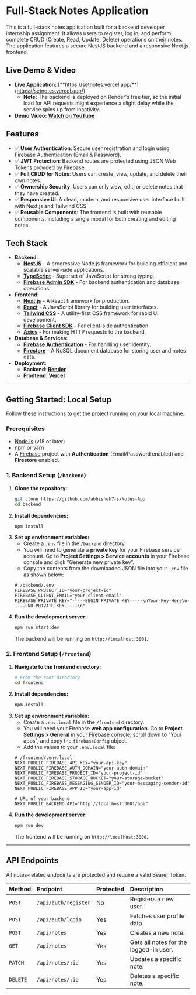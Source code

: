 # Full-Stack Notes Application

This is a full-stack notes application built for a backend developer internship assignment. It allows users to register, log in, and perform complete CRUD (Create, Read, Update, Delete) operations on their notes. The application features a secure NestJS backend and a responsive Next.js frontend.

## Live Demo & Video

* **Live Application:** [**https://setnotes.vercel.app/**](https://setnotes.vercel.app/)
    * **Note:** The backend is deployed on Render's free tier, so the initial load for API requests might experience a slight delay while the service spins up from inactivity.
* **Demo Video:** [**Watch on YouTube**](https://youtu.be/15n3Vd1tAJc)



## Features

* ✅ **User Authentication**: Secure user registration and login using Firebase Authentication (Email & Password).
* ✅ **JWT Protection**: Backend routes are protected using JSON Web Tokens provided by Firebase.
* ✅ **Full CRUD for Notes**: Users can create, view, update, and delete their own notes.
* ✅ **Ownership Security**: Users can only view, edit, or delete notes that they have created.
* ✅ **Responsive UI**: A clean, modern, and responsive user interface built with Next.js and Tailwind CSS.
* ✅ **Reusable Components**: The frontend is built with reusable components, including a single modal for both creating and editing notes.

## Tech Stack

* **Backend**:
    * [**NestJS**](https://nestjs.com/) - A progressive Node.js framework for building efficient and scalable server-side applications.
    * [**TypeScript**](https://www.typescriptlang.org/) - Superset of JavaScript for strong typing.
    * [**Firebase Admin SDK**](https://firebase.google.com/docs/admin/setup) - For backend authentication and database operations.
* **Frontend**:
    * [**Next.js**](https://nextjs.org/) - A React framework for production.
    * [**React**](https://reactjs.org/) - A JavaScript library for building user interfaces.
    * [**Tailwind CSS**](https://tailwindcss.com/) - A utility-first CSS framework for rapid UI development.
    * [**Firebase Client SDK**](https://firebase.google.com/docs/web/setup) - For client-side authentication.
    * [**Axios**](https://axios-http.com/) - For making HTTP requests to the backend.
* **Database & Services**:
    * [**Firebase Authentication**](https://firebase.google.com/docs/auth) - For handling user identity.
    * [**Firestore**](https://firebase.google.com/docs/firestore) - A NoSQL document database for storing user and notes data.
* **Deployment**:
    * **Backend**: [**Render**](https://render.com/)
    * **Frontend**: [**Vercel**](https://vercel.com/)

---

## Getting Started: Local Setup

Follow these instructions to get the project running on your local machine.

### Prerequisites

* [Node.js](https://nodejs.org/) (v18 or later)
* [npm](https://www.npmjs.com/) or [yarn](https://yarnpkg.com/)
* A [Firebase](https://firebase.google.com/) project with **Authentication** (Email/Password enabled) and **Firestore** enabled.

### 1. Backend Setup (`/backend`)

1.  **Clone the repository:**
    ```bash
    git clone https://github.com/abhishek7-s/Notes-App
    cd backend
    ```
2.  **Install dependencies:**
    ```bash
    npm install
    ```
3.  **Set up environment variables:**
    * Create a `.env` file in the `/backend` directory.
    * You will need to generate a **private key** for your Firebase service account. Go to **Project Settings > Service accounts** in your Firebase console and click "Generate new private key".
    * Copy the contents from the downloaded JSON file into your `.env` file as shown below:
    ```env
    # /backend/.env
    FIREBASE_PROJECT_ID="your-project-id"
    FIREBASE_CLIENT_EMAIL="your-client-email"
    FIREBASE_PRIVATE_KEY="-----BEGIN PRIVATE KEY-----\nYour-Key-Here\n-----END PRIVATE KEY-----\n"
    ```
4.  **Run the development server:**
    ```bash
    npm run start:dev
    ```
    The backend will be running on `http://localhost:3001`.

### 2. Frontend Setup (`/frontend`)

1.  **Navigate to the frontend directory:**
    ```bash
    # From the root directory
    cd frontend
    ```
2.  **Install dependencies:**
    ```bash
    npm install
    ```
3.  **Set up environment variables:**
    * Create a `.env.local` file in the `/frontend` directory.
    * You will need your Firebase **web app configuration**. Go to **Project Settings > General** in your Firebase console, scroll down to "Your apps", and copy the `firebaseConfig` object.
    * Add the values to your `.env.local` file:
    ```env
    # /frontend/.env.local
    NEXT_PUBLIC_FIREBASE_API_KEY="your-api-key"
    NEXT_PUBLIC_FIREBASE_AUTH_DOMAIN="your-auth-domain"
    NEXT_PUBLIC_FIREBASE_PROJECT_ID="your-project-id"
    NEXT_PUBLIC_FIREBASE_STORAGE_BUCKET="your-storage-bucket"
    NEXT_PUBLIC_FIREBASE_MESSAGING_SENDER_ID="your-messaging-sender-id"
    NEXT_PUBLIC_FIREBASE_APP_ID="your-app-id"
    
    # URL of your backend
    NEXT_PUBLIC_BACKEND_API="http://localhost:3001/api"
    ```
4.  **Run the development server:**
    ```bash
    npm run dev
    ```
    The frontend will be running on `http://localhost:3000`.

---

##  API Endpoints

All notes-related endpoints are protected and require a valid Bearer Token.

| Method   | Endpoint             | Protected | Description                        |
| :------- | :------------------- | :-------- | :--------------------------------- |
| `POST`   | `/api/auth/register` | No        | Registers a new user.              |
| `POST`   | `/api/auth/login`    | Yes       | Fetches user profile data.         |
| `POST`   | `/api/notes`         | Yes       | Creates a new note.                |
| `GET`    | `/api/notes`         | Yes       | Gets all notes for the logged-in user. |
| `PATCH`  | `/api/notes/:id`     | Yes       | Updates a specific note.           |
| `DELETE` | `/api/notes/:id`     | Yes       | Deletes a specific note.           |
